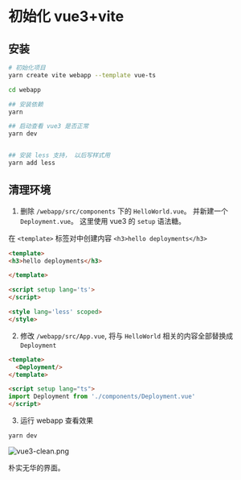 # 初始化 vue3+vite


## 安装

```bash
# 初始化项目
yarn create vite webapp --template vue-ts

cd webapp

## 安装依赖
yarn

## 启动查看 vue3 是否正常
yarn dev


## 安装 less 支持， 以后写样式用
yarn add less
```

## 清理环境

1. 删除 `/webapp/src/components` 下的 `HelloWorld.vue`。
并新建一个 `Deployment.vue`。 这里使用 vue3 的 `setup` 语法糖。

在 `<template>` 标签对中创建内容 `<h3>hello deployments</h3>`

```html
<template>
<h3>hello deployments</h3>

</template>

<script setup lang='ts'>
</script>

<style lang='less' scoped>
</style>
```

2. 修改 `/webapp/src/App.vue`, 将与 `HelloWorld` 相关的内容全部替换成 `Deployment`

```html
<template>
  <Deployment/>
</template>

<script setup lang="ts">
import Deployment from './components/Deployment.vue'
</script>
```

3. 运行 webapp 查看效果

```bash
yarn dev
```

![vue3-clean.png](../assets/img/07/vue3-clean.png)

朴实无华的界面。

